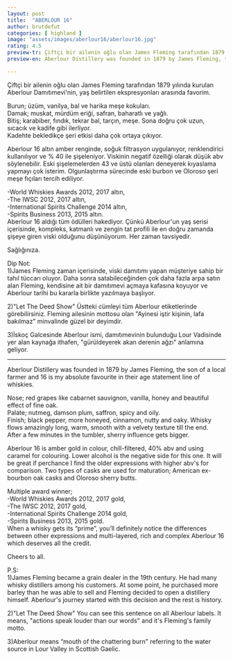 ```yaml
---
layout: post
title:  "ABERLOUR 16"
author: brutdefut
categories: [ highland ]
image: "assets/images/aberlour16/aberlour16.jpg"
rating: 4.5
preview-tr: Çiftçi bir ailenin oğlu olan James Fleming tarafından 1879 yılında kurulan Aberlour Damıtımevi'nin, yaş belirtilen ekspresyonları arasında favorim.   
preview-en: Aberlour Distillery was founded in 1879 by James Fleming, the son of a local farmer and 16 is my absolute favourite in their age statement line of whiskies. 

---
```


Çiftçi bir ailenin oğlu olan James Fleming tarafından 1879 yılında kurulan Aberlour Damıtımevi'nin, yaş belirtilen ekspresyonları arasında favorim. 

Burun; üzüm, vanilya, bal ve harika meşe kokuları.  
Damak; muskat, mürdüm eriği, safran, baharatlı ve yağlı.  
Bitiş; karabiber, fındık, tekrar bal, tarçın, meşe. Sona doğru çok uzun, sıcacık ve kadife gibi ilerliyor.  
Kadehte bekledikçe şeri etkisi daha çok ortaya çıkıyor. 

Aberlour 16 altın amber renginde, soğuk filtrasyon uygulanıyor, renklendirici kullanılıyor ve % 40 ile şişeleniyor. Viskinin negatif özelliği olarak düşük abv söylenebilir. Eski şişelemelerden 43 ve üstü olanları deneyerek kıyaslama yapmayı çok isterim. Olgunlaştırma sürecinde eski burbon ve Oloroso şeri meşe fıçıları tercih ediliyor. 

-World Whiskies Awards 2012, 2017 altın,  
-The IWSC 2012, 2017 altın,  
-International Spirits Challenge 2014 altın,  
-Spirits Business 2013, 2015 altın.  
Aberlour 16 aldığı tüm ödülleri hakediyor. Çünkü Aberlour'un yaş serisi içerisinde, kompleks, katmanlı ve zengin tat profili ile en doğru zamanda şişeye giren viski olduğunu düşünüyorum. Her zaman tavsiyedir. 

Sağlığınıza.

Dip Not:  
1)James Fleming zaman içerisinde, viski damıtımı yapan müşteriye sahip bir tahıl tüccarı oluyor. Daha sonra satabileceğinden çok daha fazla arpa satın alan Fleming, kendisine ait bir damıtımevi açmaya kafasına koyuyor ve Aberlour tarihi bu kararla birlikte yazılmaya başlıyor.  

2)"Let The Deed Show"
Üstteki cümleyi tüm Aberlour etiketlerinde görebilirsiniz. Fleming ailesinin mottosu olan "Ayinesi iştir kişinin, lafa bakılmaz" minvalinde güzel bir deyimdir. 

3)İskoç Galcesinde Aberlour ismi, damıtımevinin bulunduğu Lour Vadisinde yer alan kaynağa ithafen, "gürüldeyerek akan derenin ağzı" anlamına geliyor.  
 
-----------------------------------------------

<p id="english"></p>

Aberlour Distillery was founded in 1879 by James Fleming, the son of a local farmer and 16 is my absolute favourite in their age statement line of whiskies. 

Nose; red grapes like cabarnet sauvignon, vanilla, honey and beautiful effect of fine oak.  
Palate; nutmeg, damson plum, saffron, spicy and oily.   
Finish; black pepper, more honeyed, cinnamon, nutty and oaky. Whisky flows amazingly long, warm, smooth with a velvety texture till the end.   
After a few minutes in the tumbler, sherry influence gets bigger.  

Aberlour 16 is amber gold in colour, chill-filtered, 40% abv and using caramel for colouring. Lower alcohol is the negative side for this one. It will be great if perchance I find the older expressions with higher abv's for comparison. Two types of casks are used for maturation; American ex-bourbon oak casks and Oloroso sherry butts.  

Multiple award winner;  
-World Whiskies Awards 2012, 2017 gold,  
-The IWSC 2012, 2017 gold,  
-International Spirits Challenge 2014 gold,  
-Spirits Business 2013, 2015 gold.   
When a whisky gets its “prime”, you’ll definitely notice the differences between other expressions and  multi-layered, rich and complex Aberlour 16 which deserves all the credit.  

Cheers to all.  

P.S:  
1)James Fleming became a grain dealer in the 19th century. He had many whisky distillers among his customers. At some point, he purchased more barley than he was able to sell and Fleming decided to open a distillery himself. Aberlour's journey started with this decision and the rest is history.  

2)"Let The Deed Show"
You can see this sentence on all Aberlour labels. It means, "actions speak louder than our words" and it's Fleming's family motto.  

3)Aberlour means “mouth of the chattering burn"  referring to the water source in Lour Valley in Scottish Gaelic.  
  
